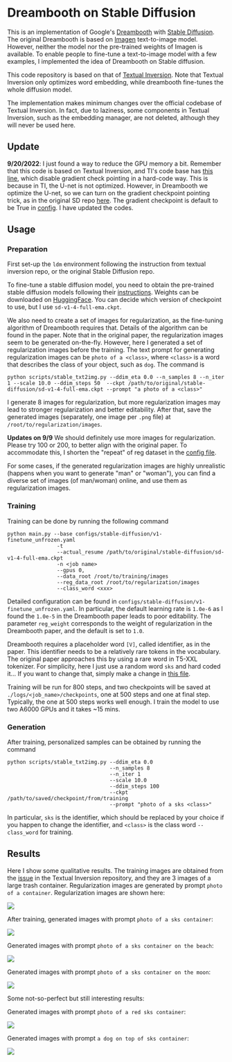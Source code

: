 # Dreambooth on Stable Diffusion

This is an implementation of Google's [Dreambooth](https://arxiv.org/abs/2208.12242) with [Stable Diffusion](https://github.com/CompVis/stable-diffusion). The original Dreambooth is based on [Imagen](https://imagen.research.google/) text-to-image model. However, neither the model nor the pre-trained weights of Imagen is available. To enable people to fine-tune a text-to-image model with a few examples, I implemented the idea of Dreambooth on Stable diffusion.

This code repository is based on that of [Textual Inversion](https://github.com/rinongal/textual_inversion). Note that Textual Inversion only optimizes word embedding, while dreambooth fine-tunes the whole diffusion model.

The implementation makes minimum changes over the official codebase of Textual Inversion. In fact, due to laziness, some components in Textual Inversion, such as the embedding manager, are not deleted, although they will never be used here.
## Update
**9/20/2022**: I just found a way to reduce the GPU memory a bit. Remember that this code is based on Textual Inversion, and TI's code base has [this line](https://github.com/rinongal/textual_inversion/blob/main/ldm/modules/diffusionmodules/util.py#L112), which disable gradient check pointing in a hard-code way. This is because in TI, the U-net is not optimized. However, in Dreambooth we optimize the U-net, so we can turn on the gradient checkpoint pointing trick, as in the original SD repo [here](https://github.com/CompVis/stable-diffusion/blob/main/ldm/modules/diffusionmodules/util.py#L112). The gradient checkpoint is default to be True in [config](https://github.com/XavierXiao/Dreambooth-Stable-Diffusion/blob/main/configs/stable-diffusion/v1-finetune_unfrozen.yaml#L47). I have updated the codes.
## Usage

### Preparation
First set-up the ```ldm``` environment following the instruction from textual inversion repo, or the original Stable Diffusion repo.

To fine-tune a stable diffusion model, you need to obtain the pre-trained stable diffusion models following their [instructions](https://github.com/CompVis/stable-diffusion#stable-diffusion-v1). Weights can be downloaded on [HuggingFace](https://huggingface.co/CompVis). You can decide which version of checkpoint to use, but I use ```sd-v1-4-full-ema.ckpt```.

We also need to create a set of images for regularization, as the fine-tuning algorithm of Dreambooth requires that. Details of the algorithm can be found in the paper. Note that in the original paper, the regularization images seem to be generated on-the-fly. However, here I generated a set of regularization images before the training. The text prompt for generating regularization images can be ```photo of a <class>```, where ```<class>``` is a word that describes the class of your object, such as ```dog```. The command is

```
python scripts/stable_txt2img.py --ddim_eta 0.0 --n_samples 8 --n_iter 1 --scale 10.0 --ddim_steps 50  --ckpt /path/to/original/stable-diffusion/sd-v1-4-full-ema.ckpt --prompt "a photo of a <class>" 
```

I generate 8 images for regularization, but more regularization images may lead to stronger regularization and better editability. After that, save the generated images (separately, one image per ```.png``` file) at ```/root/to/regularization/images```.

**Updates on 9/9**
We should definitely use more images for regularization. Please try 100 or 200, to better align with the original paper. To accommodate this, I shorten the "repeat" of reg dataset in the [config file](https://github.com/XavierXiao/Dreambooth-Stable-Diffusion/blob/main/configs/stable-diffusion/v1-finetune_unfrozen.yaml#L96).

For some cases, if the generated regularization images are highly unrealistic (happens when you want to generate "man" or "woman"), you can find a diverse set of images (of man/woman) online, and use them as regularization images.

### Training
Training can be done by running the following command

```
python main.py --base configs/stable-diffusion/v1-finetune_unfrozen.yaml 
                -t 
                --actual_resume /path/to/original/stable-diffusion/sd-v1-4-full-ema.ckpt  
                -n <job name> 
                --gpus 0, 
                --data_root /root/to/training/images 
                --reg_data_root /root/to/regularization/images 
                --class_word <xxx>
```

Detailed configuration can be found in ```configs/stable-diffusion/v1-finetune_unfrozen.yaml```. In particular, the default learning rate is ```1.0e-6``` as I found the ```1.0e-5``` in the Dreambooth paper leads to poor editability. The parameter ```reg_weight``` corresponds to the weight of regularization in the Dreambooth paper, and the default is set to ```1.0```.

Dreambooth requires a placeholder word ```[V]```, called identifier, as in the paper. This identifier needs to be a relatively rare tokens in the vocabulary. The original paper approaches this by using a rare word in T5-XXL tokenizer. For simplicity, here I just use a random word ```sks``` and hard coded it... If you want to change that, simply make a change in [this file](https://github.com/XavierXiao/Dreambooth-Stable-Diffusion/blob/main/ldm/data/personalized.py#L10).

Training will be run for 800 steps, and two checkpoints will be saved at ```./logs/<job_name>/checkpoints```, one at 500 steps and one at final step. Typically, the one at 500 steps works well enough. I train the model to use two A6000 GPUs and it takes ~15 mins.

### Generation
After training, personalized samples can be obtained by running the command

```
python scripts/stable_txt2img.py --ddim_eta 0.0 
                                 --n_samples 8 
                                 --n_iter 1 
                                 --scale 10.0 
                                 --ddim_steps 100  
                                 --ckpt /path/to/saved/checkpoint/from/training
                                 --prompt "photo of a sks <class>" 
```

In particular, ```sks``` is the identifier, which should be replaced by your choice if you happen to change the identifier, and ```<class>``` is the class word ```--class_word``` for training.

## Results
Here I show some qualitative results. The training images are obtained from the [issue](https://github.com/rinongal/textual_inversion/issues/8) in the Textual Inversion repository, and they are 3 images of a large trash container. Regularization images are generated by prompt ```photo of a container```. Regularization images are shown here:

![](assets/a-container-0038.jpg)

After training, generated images with prompt ```photo of a sks container```:

![](assets/photo-of-a-sks-container-0018.jpg)

Generated images with prompt ```photo of a sks container on the beach```:

![](assets/photo-of-a-sks-container-on-the-beach-0017.jpg)

Generated images with prompt ```photo of a sks container on the moon```:

![](assets/photo-of-a-sks-container-on-the-moon-0016.jpg)

Some not-so-perfect but still interesting results:

Generated images with prompt ```photo of a red sks container```:

![](assets/a-red-sks-container-0021.jpg)

Generated images with prompt ```a dog on top of sks container```:

![](assets/a-dog-on-top-of-sks-container-0023.jpg)

